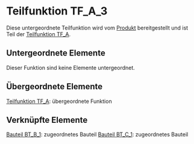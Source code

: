 # Teilfunktion TF_A_3
Diese untergeordnete Teilfunktion wird vom [Produkt](Produkt.md) bereitgestellt und ist Teil der [Teilfunktion TF_A](TF_A.md).

## Untergeordnete Elemente
Dieser Funktion sind keine Elemente untergeordnet.

## Übergeordnete Elemente
[Teilfunktion TF_A](TF_A.md): übergeordnete Funktion

## Verknüpfte Elemente
[Bauteil BT_B_1](BT_B_1.md): zugeordnetes Bauteil
[Bauteil BT_C_1](BT_C_1.md): zugeordnetes Bauteil
